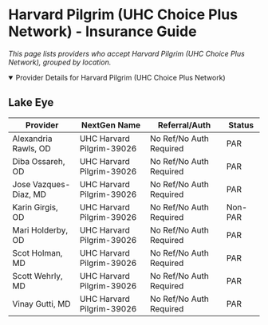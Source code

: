 # Harvard Pilgrim (UHC Choice Plus Network) - Insurance Guide

*This page lists providers who accept Harvard Pilgrim (UHC Choice Plus Network), grouped by location.*

<details open><summary>Provider Details for Harvard Pilgrim (UHC Choice Plus Network)</summary>

## Lake Eye 

| Provider | NextGen Name | Referral/Auth | Status |
|----------|-------------|--------------|--------|
| Alexandria Rawls, OD | UHC Harvard Pilgrim-39026 | No Ref/No Auth Required | PAR |
| Diba Ossareh, OD | UHC Harvard Pilgrim-39026 | No Ref/No Auth Required | PAR |
| Jose Vazques-Diaz, MD | UHC Harvard Pilgrim-39026 | No Ref/No Auth Required | PAR |
| Karin Girgis, OD | UHC Harvard Pilgrim-39026 | No Ref/No Auth Required | Non-PAR |
| Mari Holderby, OD | UHC Harvard Pilgrim-39026 | No Ref/No Auth Required | PAR |
| Scot Holman, MD | UHC Harvard Pilgrim-39026 | No Ref/No Auth Required | PAR |
| Scott Wehrly, MD | UHC Harvard Pilgrim-39026 | No Ref/No Auth Required | PAR |
| Vinay Gutti, MD | UHC Harvard Pilgrim-39026 | No Ref/No Auth Required | PAR |

</details>

